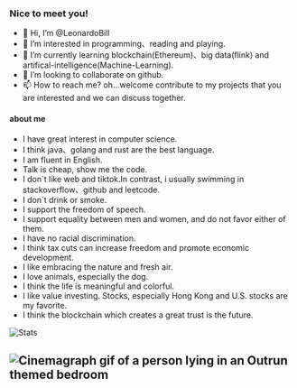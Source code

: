 ### Nice to meet you!
- 👋 Hi, I’m @LeonardoBill
- 👀 I’m interested in programming、reading and playing.
- 🌱 I’m currently learning blockchain(Ethereum)、big data(flink) and artifical-intelligence(Machine-Learning).
- 💞️ I’m looking to collaborate on github.
- 📫 How to reach me? oh...welcome contribute to my projects that you are interested and we can discuss together.

#### about me
- I have great interest in computer science.
- I think java、golang and rust are the best language.
- I am fluent in English.
- Talk is cheap, show me the code.
- I don`t like web and tiktok.In contrast, i usually swimming in stackoverflow、github and leetcode.
- I don`t drink or smoke.
- I support the freedom of speech.
- I support equality between men and women, and do not favor either of them.
- I have no racial discrimination.
- I think tax cuts can increase freedom and promote economic development.
- I like embracing the nature and fresh air.
- I love animals, especially the dog.
- I think the life is meaningful and colorful.
- I like value investing. Stocks, especially Hong Kong and U.S. stocks are my favorite.
- I think the blockchain which creates a great trust is the future.


![Stats](https://github-readme-stats.vercel.app/api?username=LeonardoBill&show_icons=true&count_private=true&line_height=40theme=merko)

![Cinemagraph gif of a person lying in an Outrun themed bedroom](https://media.giphy.com/media/ZYENqjb4a515zYWgNS/giphy.gif)
-- 

<!---
LeonardoBill/LeonardoBill is a ✨ special ✨ repository because its `README.md` (this file) appears on your GitHub profile.
You can click the Preview link to take a look at your changes.
--->
